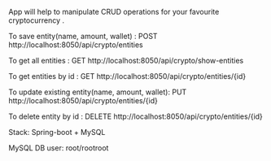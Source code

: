 App will help to manipulate CRUD operations for your favourite cryptocurrency .

To save entity(name, amount, wallet) :
POST http://localhost:8050/api/crypto/entities

To get all entities : 
GET http://localhost:8050/api/crypto/show-entities

To get entities by id :
GET http://localhost:8050/api/crypto/entities/{id}

To update existing entity(name, amount, wallet): 
PUT http://localhost:8050/api/crypto/entities/{id}

To delete entity by id : 
DELETE http://localhost:8050/api/crypto/entities/{id}

Stack: Spring-boot + MySQL

MySQL DB user: root/rootroot